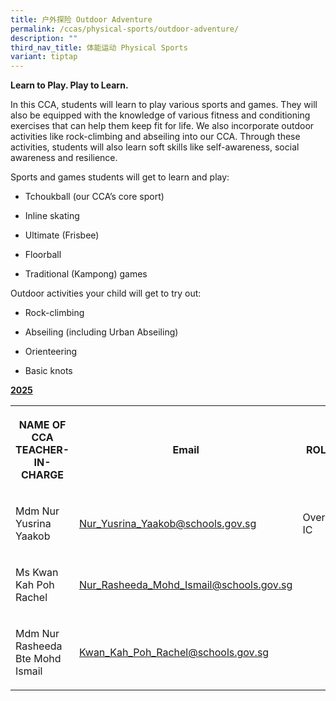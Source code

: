 ```yaml
---
title: 户外探险 Outdoor Adventure
permalink: /ccas/physical-sports/outdoor-adventure/
description: ""
third_nav_title: 体能运动 Physical Sports
variant: tiptap
---
```

<p><strong>Learn to Play. Play to Learn.</strong>
</p>
<p>In this CCA, students will learn to play various sports and games. They
will also be equipped with the knowledge of various fitness and conditioning
exercises that can help them keep fit for life. We also incorporate outdoor
activities like rock-climbing and abseiling into our CCA. Through these
activities, students will also learn soft skills like self-awareness, social
awareness and resilience.</p>
<p>Sports and games students will get to learn and play:</p>
<ul data-tight="true" class="tight">
<li>
<p>Tchoukball (our CCA’s core sport)</p>
</li>
<li>
<p>Inline skating</p>
</li>
<li>
<p>Ultimate (Frisbee)</p>
</li>
<li>
<p>Floorball</p>
</li>
<li>
<p>Traditional (Kampong) games</p>
</li>
</ul>
<p>Outdoor activities your child will get to try out:</p>
<ul data-tight="true" class="tight">
<li>
<p>Rock-climbing</p>
</li>
<li>
<p>Abseiling (including Urban Abseiling)</p>
</li>
<li>
<p>Orienteering</p>
</li>
<li>
<p>Basic knots</p>
</li>
</ul>
<p><strong><u>2025</u></strong>
</p>
<table style="minWidth: 75px">
<colgroup>
<col>
<col>
<col>
</colgroup>
<tbody>
<tr>
<th rowspan="1" colspan="1">
<p>NAME OF CCA
<br>TEACHER-IN-CHARGE</p>
</th>
<th rowspan="1" colspan="1">
<p>Email</p>
</th>
<th rowspan="1" colspan="1">
<p>ROLE</p>
</th>
</tr>
<tr>
<td rowspan="1" colspan="1">
<p>Mdm Nur Yusrina Yaakob</p>
</td>
<td rowspan="1" colspan="1">
<p><a href="mailto:Nur_Yusrina_Yaakob@schools.gov.sg" rel="noopener noreferrer nofollow" target="_blank">Nur_Yusrina_Yaakob@schools.gov.sg</a>
</p>
</td>
<td rowspan="1" colspan="1">
<p>Overall IC</p>
</td>
</tr>
<tr>
<td rowspan="1" colspan="1">
<p>Ms Kwan Kah Poh Rachel</p>
</td>
<td rowspan="1" colspan="1">
<p><a href="mailto:Nur_Rasheeda_Mohd_Ismail@schools.gov.sg" rel="noopener noreferrer nofollow" target="_blank">Nur_Rasheeda_Mohd_Ismail@schools.gov.sg</a>
</p>
</td>
<td rowspan="1" colspan="1">
<p></p>
</td>
</tr>
<tr>
<td rowspan="1" colspan="1">
<p>Mdm Nur Rasheeda Bte Mohd Ismail</p>
</td>
<td rowspan="1" colspan="1">
<p><a href="mailto:Kwan_Kah_Poh_Rachel@schools.gov.sg" rel="noopener noreferrer nofollow" target="_blank">Kwan_Kah_Poh_Rachel@schools.gov.sg</a>
</p>
</td>
<td rowspan="1" colspan="1">
<p></p>
</td>
</tr>
</tbody>
</table>
<p></p>